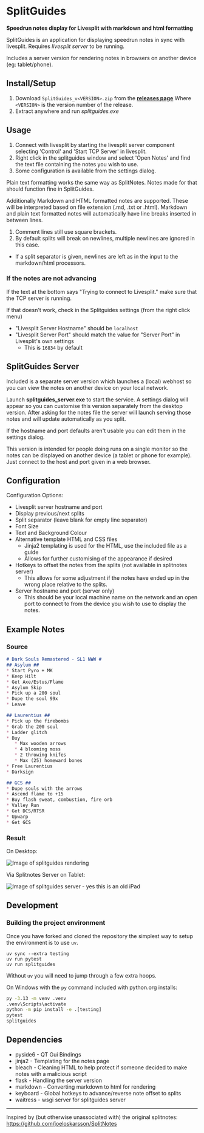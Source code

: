 # SplitGuides #

**Speedrun notes display for Livesplit with markdown and html formatting**

SplitGuides is an application for displaying speedrun notes in sync with livesplit.
Requires *livesplit server* to be running.

Includes a server version for rendering notes in browsers on another device
(eg: tablet/phone).

## Install/Setup ##

1. Download `SplitGuides_v<VERSION>.zip` from the
   [**releases page**](https://github.com/DavidCEllis/SplitGuides/releases)
   Where `<VERSION>` is the version number of the release.
2. Extract anywhere and run *splitguides.exe*

## Usage ##

1. Connect with livesplit by starting the livesplit server component selecting
   'Control' and 'Start TCP Server' in livesplit.
2. Right click in the splitguides window and select 'Open Notes' and find the text file
   containing the notes you wish to use.
3. Some configuration is available from the settings dialog.

Plain text formatting works the same way as SplitNotes.
Notes made for that should function fine in SplitGuides.

Additionally Markdown and HTML formatted notes are supported.
These will be interpreted based on file extension (.md, .txt or .html).
Markdown and plain text formatted notes will automatically have line breaks
inserted in between lines.

1. Comment lines still use square brackets.
2. By default splits will break on newlines, multiple newlines are ignored in this case.
  * If a split separator is given, newlines are left as in the input to the
    markdown/html processors.

### If the notes are not advancing ###

If the text at the bottom says "Trying to connect to Livesplit." make sure that the TCP server
is running.

If that doesn't work, check in the Splitguides settings (from the right click menu)
* "Livesplit Server Hostname" should be `localhost`
* "Livesplit Server Port" should match the value for "Server Port" in Livesplit's own settings
  * This is `16834` by default

## SplitGuides Server ##

Included is a separate server version which launches a (local) webhost so you can view
the notes on another device on your local network.

Launch **splitguides_server.exe** to start the service. A settings dialog will appear
so you can customise this version separately from the desktop version. After asking
for the notes file the server will launch serving those notes and will update
automatically as you split.

If the hostname and port defaults aren't usable you can edit them
in the settings dialog.

This version is intended for people doing runs on a single monitor so the notes can be
displayed on another device (a tablet or phone for example). Just connect to the host
and port given in a web browser.

## Configuration ##

Configuration Options:

* Livesplit server hostname and port
* Display previous/next splits
* Split separator (leave blank for empty line separator)
* Font Size
* Text and Background Colour
* Alternative template HTML and CSS files
   * Jinja2 templating is used for the HTML, use the included file as a guide
   * Allows for further customising of the appearance if desired
* Hotkeys to offset the notes from the splits (not available in splitnotes server)
   * This allows for some adjustment if the notes have ended up in the wrong place
     relative to the splits.
* Server hostname and port (server only)
   * This should be your local machine name on the network and an open port to
     connect to from the device you wish to use to display the notes.

## Example Notes ##

### Source ###

```markdown
# Dark Souls Remastered - SL1 NWW #
## Asylum ##
* Start Pyro + MK
* Keep Hilt
* Get Axe/Estus/Flame
* Asylum Skip
* Pick up a 200 soul
* Dupe the soul 99x
* Leave

## Laurentius ##
* Pick up the firebombs
* Grab the 200 soul
* Ladder glitch
* Buy
   * Max wooden arrows
   * 4 blooming moss
   * 2 throwing knifes
   * Max (25) homeward bones
* Free Laurentius
* Darksign

## GCS ##
* Dupe souls with the arrows
* Ascend flame to +15
* Buy flash sweat, combustion, fire orb
* Valley Run
* Get DCS/RTSR
* Upwarp
* Get GCS
```

### Result ###

On Desktop:

![Image of splitguides rendering](resources/splits_example.png)

Via Splitnotes Server on Tablet:

![Image of splitguides server - yes this is an old iPad](resources/splitguides_server_example.jpg)

## Development ##

### Building the project environment ###

Once you have forked and cloned the repository the simplest way to setup the environment is to use
`uv`.

```
uv sync --extra testing
uv run pytest
uv run splitguides
```

Without `uv` you will need to jump through a few extra hoops.

On Windows with the `py` command included with python.org installs:

```cmd
py -3.13 -m venv .venv
.venv\Scripts\activate
python -m pip install -e .[testing]
pytest
splitguides
```

## Dependencies ##
* pyside6 - QT Gui Bindings
* jinja2 - Templating for the notes page
* bleach - Cleaning HTML to help protect if someone decided to make notes with a malicious script
* flask - Handling the server version
* markdown - Converting markdown to html for rendering
* keyboard - Global hotkeys to advance/reverse note offset to splits
* waitress - wsgi server for splitguides server

---

Inspired by (but otherwise unassociated with) the original splitnotes:
https://github.com/joeloskarsson/SplitNotes

